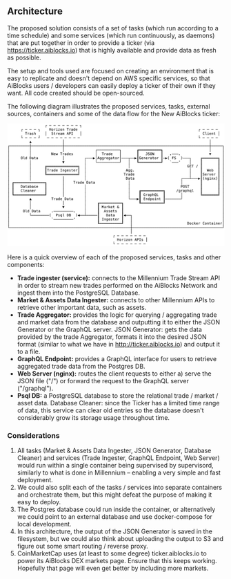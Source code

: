 ## Architecture

The proposed solution consists of a set of tasks (which run according to a time schedule) and some services (which run continuously, as daemons) that are put together in order to provide a ticker (via https://ticker.aiblocks.io) that is highly available and provide data as fresh as possible.

The setup and tools used are focused on creating an environment that is easy to replicate and doesn't depend on AWS specific services, so that AiBlocks users / developers can easily deploy a ticker of their own if they want. All code created should be open-sourced.

The following diagram illustrates the proposed services, tasks, external sources, containers and some of the data flow for the New AiBlocks ticker:

![AiBlocks Ticker Architecture Overview](images/AiBlocksTicker.png)

Here is a quick overview of each of the proposed services, tasks and other components:
- **Trade ingester (service):** connects to the Millennium Trade Stream API in order to stream new trades performed on the AiBlocks Network and ingest them into the PostgreSQL Database.
- **Market & Assets Data Ingester:** connects to other Millennium APIs to retrieve other important data, such as assets.
- **Trade Aggregator:** provides the logic for querying / aggregating trade and market data from the database and outputting it to either the JSON Generator or the GraphQL server.
JSON Generator: gets the data provided by the trade Aggregator, formats it into the desired JSON format (similar to what we have in http://ticker.aiblocks.io) and output it to a file.
- **GraphQL Endpoint:** provides a GraphQL interface for users to retrieve aggregated trade data from the Postgres DB.
- **Web Server (nginx):** routes the client requests to either a) serve the JSON file ("/") or forward the request to the GraphQL server ("/graphql").
- **Psql DB:** a PostgreSQL database to store the relational trade / market / asset data.
Database Cleaner: since the Ticker has a limited time range of data, this service can clear old entries so the database doesn't considerably grow its storage usage throughout time.

### Considerations
1. All tasks (Market & Assets Data Ingester, JSON Generator,  Database Cleaner) and services (Trade Ingester, GraphQL Endpoint, Web Server) would run within a single container being supervised by supervisord, similarly to what is done in Millennium – enabling a very simple and fast deployment.
1. We could also split each of the tasks / services into separate containers and orchestrate them, but this might defeat the purpose of making it easy to deploy.
1. The Postgres database could run inside the container, or alternatively we could point to an external database and use docker-compose for local development.
1. In this architecture, the output of the JSON Generator is saved in the filesystem, but we could also think about uploading the output to S3 and figure out some smart routing / reverse proxy.
1. CoinMarketCap uses (at least to some degree) ticker.aiblocks.io to power its AiBlocks DEX markets page. Ensure that this keeps working. Hopefully that page will even get better by including more markets.
